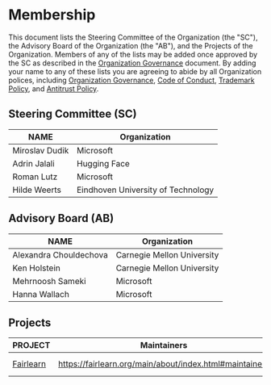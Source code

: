 # Membership

This document lists the Steering Committee of the Organization (the "SC"), the Advisory Board of the Organization (the "AB"), and the Projects of the Organization. Members of any of the lists may be added once approved by the SC as described in the [Organization Governance](./ORG-GOVERNANCE.md) document. By adding your name to any of these lists you are agreeing to abide by all Organization polices, including
[Organization Governance](./ORG-GOVERNANCE.md),
[Code of Conduct](./code-of-conduct.md),
[Trademark Policy](./trademarks.md), and
[Antitrust Policy](./antitrust-policy.md).

## Steering Committee (SC)

| **NAME** | **Organization** |
| --- | --- |
| Miroslav Dudik | Microsoft |
| Adrin Jalali | Hugging Face |
| Roman Lutz | Microsoft |
| Hilde Weerts | Eindhoven University of Technology |

## Advisory Board (AB)

| **NAME** | **Organization** |
| --- | --- |
| Alexandra Chouldechova | Carnegie Mellon University |
| Ken Holstein | Carnegie Mellon University |
| Mehrnoosh Sameki | Microsoft |
| Hanna Wallach | Microsoft |

## Projects

| **PROJECT** | **Maintainers** | **Governance** |
| --- | --- | --- |
| [Fairlearn](https://fairlearn.org/) | https://fairlearn.org/main/about/index.html#maintainers | [project governance](./PROJECT-GOVERNANCE.md) |
